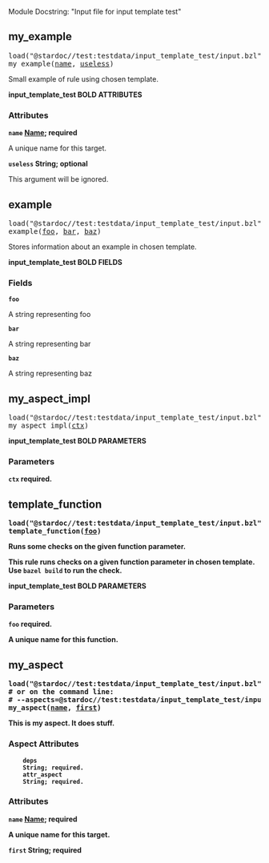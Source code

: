 <!-- THIS HEADER IS FOR input_template_test ONLY -->

Module Docstring: "Input file for input template test"

<a id="#my_example"></a>

## my_example

<pre>
load("@stardoc//test:testdata/input_template_test/input.bzl", "my_example")
my_example(<a href="#my_example-name">name</a>, <a href="#my_example-useless">useless</a>)
</pre>

Small example of rule using chosen template.

<b>input_template_test BOLD ATTRIBUTES</b>

### Attributes


<b>
      <code>name</code>
        <a href="https://bazel.build/concepts/labels#target-names">Name</a>; required
</b>
        <p>
          A unique name for this target.
        </p>
<b>
      <code>useless</code>
        String; optional
</b>
        <p>
          This argument will be ignored.
        </p>


<a id="#example"></a>

## example

<pre>
load("@stardoc//test:testdata/input_template_test/input.bzl", "example")
example(<a href="#example-foo">foo</a>, <a href="#example-bar">bar</a>, <a href="#example-baz">baz</a>)
</pre>

Stores information about an example in chosen template.

<b>input_template_test BOLD FIELDS</b>

### Fields

<b>
      <code>foo</code>
</b>
        <p>A string representing foo</p>
<b>
      <code>bar</code>
</b>
        <p>A string representing bar</p>
<b>
      <code>baz</code>
</b>
        <p>A string representing baz</p>


<a id="#my_aspect_impl"></a>

## my_aspect_impl

<pre>
load("@stardoc//test:testdata/input_template_test/input.bzl", "my_aspect_impl")
my_aspect_impl(<a href="#my_aspect_impl-ctx">ctx</a>)
</pre>



<b>input_template_test BOLD PARAMETERS</b>

### Parameters

<b>
      <code>ctx</code>
        required.

<a id="#template_function"></a>

## template_function

<pre>
load("@stardoc//test:testdata/input_template_test/input.bzl", "template_function")
template_function(<a href="#template_function-foo">foo</a>)
</pre>

Runs some checks on the given function parameter.

This rule runs checks on a given function parameter in chosen template.
Use `bazel build` to run the check.


<b>input_template_test BOLD PARAMETERS</b>

### Parameters

<b>
      <code>foo</code>
        required.        <p>
          A unique name for this function.
        </p>


<a id="#my_aspect"></a>

## my_aspect

<pre>
load("@stardoc//test:testdata/input_template_test/input.bzl", "my_aspect")
# or on the command line:
# --aspects=@stardoc//test:testdata/input_template_test/input.bzl%my_aspect
my_aspect(<a href="#my_aspect-name">name</a>, <a href="#my_aspect-first">first</a>)
</pre>

This is my aspect. It does stuff.

### Aspect Attributes

        deps
        String; required.
        attr_aspect
        String; required.

### Attributes

<b>
      <code>name</code>
        <a href="https://bazel.build/concepts/labels#target-names">Name</a>; required
</b>
        <p>
          A unique name for this target.
        </p>
<b>
      <code>first</code>
        String; required
</b>


